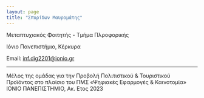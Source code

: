 ```yaml
---
layout: page
title: "Σπυρίδων Μαυρομάτης"
---
```


Μεταπτυχιακός Φοιτητής - Τμήμα Πλροφορικής

Ιόνιο Πανεπιστήμιο, Κέρκυρα

Email: inf.dig2201@ionio.gr


---


Μέλος της ομάδας για την Προβολή Πολιτιστικού & Τουριστικού Προϊόντος στο πλαίσιο του ΠΜΣ «Ψηφιακές Εφαρμογές & Καινοτομία» ΙΟΝΙΟ ΠΑΝΕΠΙΣΤΗΜΙΟ, Ακ. Ετος 2023
